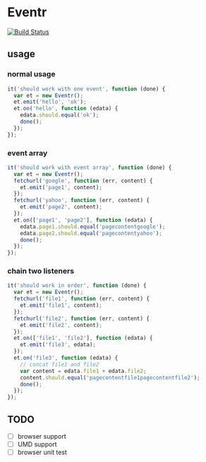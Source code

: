 # Eventr

[![Build Status](https://travis-ci.org/alsotang/eventr.svg?branch=master)](https://travis-ci.org/alsotang/eventr)


## usage

### normal usage

```js
it('should work with one event', function (done) {
  var et = new Eventr();
  et.emit('hello', 'ok');
  et.on('hello', function (edata) {
    edata.should.equal('ok');
    done();
  });
});
```

### event array

```js
it('should work with event array', function (done) {
  var et = new Eventr();
  fetchurl('google', function (err, content) {
    et.emit('page1', content);
  });
  fetchurl('yahoo', function (err, content) {
    et.emit('page2', content);
  });
  et.on(['page1', 'page2'], function (edata) {
    edata.page1.should.equal('pagecontentgoogle');
    edata.page2.should.equal('pagecontentyahoo');
    done();
  });
});
```

### chain two listeners

```js
it('should work in order', function (done) {
  var et = new Eventr();
  fetchurl('file1', function (err, content) {
    et.emit('file1', content);
  });
  fetchurl('file2', function (err, content) {
    et.emit('file2', content);
  });
  et.on(['file1', 'file2'], function (edata) {
    et.emit('file3', edata);
  });
  et.on('file3', function (edata) {
    // concat file1 and file2
    var content = edata.file1 + edata.file2;
    content.should.equal('pagecontentfile1pagecontentfile2');
    done();
  });
});
```

## TODO

- [ ] browser support
- [ ] UMD support
- [ ] browser unit test